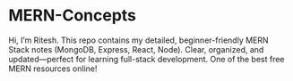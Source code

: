 # MERN-Concepts
Hi, I’m Ritesh. This repo contains my detailed, beginner-friendly MERN Stack notes (MongoDB, Express, React, Node). Clear, organized, and updated—perfect for learning full-stack development. One of the best free MERN resources online!  
